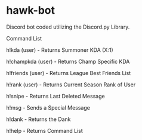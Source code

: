 # hawk-bot
Discord bot coded utilizing the Discord.py Library. 

Command List


h!kda (user) - Returns Summoner KDA (X:1)

h!champkda (user) - Returns Champ Specific KDA

h!friends (user) - Returns League Best Friends List

h!rank (user) - Returns Current Season Rank of User

h!snipe - Returns Last Deleted Message

h!msg - Sends a Special Message

h!dank  - Returns the Dank

h!help - Returns Command List
